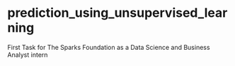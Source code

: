 # prediction_using_unsupervised_learning
First Task for The Sparks Foundation as a Data Science and Business Analyst intern
